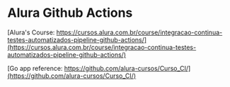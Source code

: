 # Alura Github Actions #

[Alura's Course: https://cursos.alura.com.br/course/integracao-continua-testes-automatizados-pipeline-github-actions/](https://cursos.alura.com.br/course/integracao-continua-testes-automatizados-pipeline-github-actions/)

[Go app reference: https://github.com/alura-cursos/Curso_CI/](https://github.com/alura-cursos/Curso_CI/)
